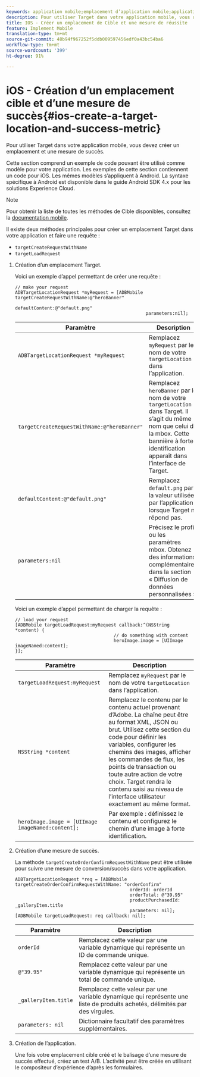 ```yaml
---
keywords: application mobile;emplacement d’application mobile;application mobile target;emplacements des applications mobiles target;mesures de succès des applications mobiles
description: Pour utiliser Target dans votre application mobile, vous devez créer un emplacement et une mesure de succès.
title: IOS - Créer un emplacement de Cible et une mesure de réussite
feature: Implement Mobile
translation-type: tm+mt
source-git-commit: 48b94f967252f5ddb009597456edf0a43bc54ba6
workflow-type: tm+mt
source-wordcount: '399'
ht-degree: 91%

---
```



# iOS - Création d’un emplacement cible et d’une mesure de succès{#ios-create-a-target-location-and-success-metric}

Pour utiliser Target dans votre application mobile, vous devez créer un emplacement et une mesure de succès.

Cette section comprend un exemple de code pouvant être utilisé comme modèle pour votre application. Les exemples de cette section contiennent un code pour iOS. Les mêmes modèles s’appliquent à Android. La syntaxe spécifique à Android est disponible dans le guide [](https://experienceleague.adobe.com/docs/mobile-services/android/target-android/target-main.html)Android SDK 4.x pour les solutions Experience Cloud.

>[!NOTE]
>
>Pour obtenir la liste de toutes les méthodes de Cible disponibles, consultez la [documentation mobile](https://experienceleague.adobe.com/docs/mobile-services/ios/target-ios/c-target-methods.html).

Il existe deux méthodes principales pour créer un emplacement Target dans votre application et faire une requête :

* `targetCreateRequestWithName`
* `targetLoadRequest`

1. Création d’un emplacement Target.

   Voici un exemple d’appel permettant de créer une requête :

   ```
   // make your request 
   ADBTargetLocationRequest *myRequest = [ADBMobile targetCreateRequestWithName:@"heroBanner" 
                                                    defaultContent:@"default.png" 
                                                    parameters:nil];
   ```

   | Paramètre | Description |
   |---|---|
   | `ADBTargetLocationRequest *myRequest` | Remplacez `myRequest` par le nom de votre `targetLocation` dans l’application. |
   | `targetCreateRequestWithName:@"heroBanner"` | Remplacez `heroBanner` par le nom de votre `targetLocation` dans Target. Il s’agit du même nom que celui de la mbox. Cette bannière à forte identification apparaît dans l’interface de Target. |
   | `defaultContent:@"default.png"` | Remplacez `default.png` par la valeur utilisée par l’application lorsque Target ne répond pas. |
   | `parameters:nil` | Précisez le profil ou les paramètres mbox. Obtenez des informations complémentaires dans la section « Diffusion de données personnalisées ». |

   Voici un exemple d’appel permettant de charger la requête :

   ```
   // load your request 
   [ADBMobile targetLoadRequest:myRequest callback:^(NSString *content) { 
                                        // do something with content 
                                        heroImage.image = [UIImage imageNamed:content]; 
   }];
   ```

   | Paramètre | Description |
   |---|---|
   | `targetLoadRequest:myRequest` | Remplacez `myRequest` par le nom de votre `targetLocation` dans l’application. |
   | `NSString *content` | Remplacez le contenu par le contenu actuel provenant d’Adobe. La chaîne peut être au format XML, JSON ou brut. Utilisez cette section du code pour définir les variables, configurer les chemins des images, afficher les commandes de flux, les points de transaction ou toute autre action de votre choix. Target rendra le contenu saisi au niveau de l’interface utilisateur exactement au même format. |
   | `heroImage.image = [UIImage imageNamed:content];` | Par exemple : définissez le contenu et configurez le chemin d’une image à forte identification. |

1. Création d’une mesure de succès.

   La méthode `targetCreateOrderConfirmRequestWithName` peut être utilisée pour suivre une mesure de conversion/succès dans votre application.

   ```
   ADBTargetLocationRequest *req = [ADBMobile targetCreateOrderConfirmRequestWithName: "orderConfirm" 
                                              orderId: orderId 
                                              orderTotal: @"39.95" 
                                              productPurchasedId: _galleryItem.title 
                                              parameters: nil]; 
   [ADBMobile targetLoadRequest: req callback: nil];
   ```

   | Paramètre | Description |
   |---|---|
   | `orderId` | Remplacez cette valeur par une variable dynamique qui représente un ID de commande unique. |
   | `@"39.95"` | Remplacez cette valeur par une variable dynamique qui représente un total de commande unique. |
   | `_galleryItem.title` | Remplacez cette valeur par une variable dynamique qui représente une liste de produits achetés, délimités par des virgules. |
   | `parameters: nil` | Dictionnaire facultatif des paramètres supplémentaires. |

1. Création de l’application.

   Une fois votre emplacement cible créé et le balisage d’une mesure de succès effectué, créez un test A/B. L’activité peut être créée en utilisant le compositeur d’expérience d’après les formulaires.
